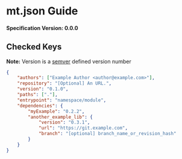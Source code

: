 # mt.json Guide

#### Specification Version: **0.0.0**

## Checked Keys


**Note:** Version is a [semver](http://semver.org/) defined version number

```json
{
    "authors": ["Example Author <author@example.com>"],
    "repository": "[Optional] An URL.",
    "version": "0.1.0",
    "paths": ["."],
    "entrypoint": "namespace/module",
    "dependencies": {
        "myExample": "0.2.2",
        "another_example_lib": {
            "version": "0.3.1",
            "url": "https://git.example.com",
            "branch": "[optional] branch_name_or_revision_hash"
        }
    }
}
```
